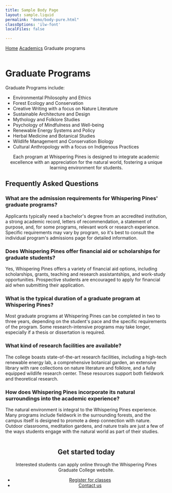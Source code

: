 ```yaml
---
title: Sample Body Page
layout: sample.liquid
permalink: "demo/body-pure.html"
classOptions: 'ilw-font'
localFiles: false

---
```


<ilw-breadcrumbs><a href="#">Home</a> <a href="#">Academics</a> <span>Graduate programs</span> </ilw-breadcrumbs>

<ilw-page-title theme="white">
<img src="https://cdn.brand.illinois.edu/patterns/finial/orange.svg" alt="" role="presentation" slot="background">
<h1>Graduate Programs</h1>
</ilw-page-title>
<ilw-content  width="page">
<p>Graduate Programs include:</p>
<ul><li>Environmental Philosophy and Ethics</li>
<li>Forest Ecology and Conservation</li>
<li>Creative Writing with a focus on Nature Literature</li>
<li>Sustainable Architecture and Design</li>
<li>Mythology and Folklore Studies</li>
<li>Psychology of Mindfulness and Well-being</li>
<li>Renewable Energy Systems and Policy</li>
<li>Herbal Medicine and Botanical Studies</li>
<li>Wildlife Management and Conservation Biology</li>
<li>Cultural Anthropology with a focus on Indigenous Practices</li></ul>
</ilw-content>
<ilw-content mode="lede" align="center" padding="20px 0 40px 0">
<p>Each program at Whispering Pines is designed to integrate academic excellence with an appreciation for the natural world, fostering a unique learning environment for students.</p>
</ilw-content>

<ilw-content width="page">
<h2>Frequently Asked Questions</h2>
</ilw-content>

<ilw-accordion width="auto" limit>
<ilw-accordion-panel>
<h3 slot="summary">What are the admission requirements for Whispering Pines' graduate programs?</h3>
<p>Applicants typically need a bachelor's degree from an accredited institution, a strong academic record, letters of recommendation, a statement of purpose, and, for some programs, relevant work or research experience. Specific requirements may vary by program, so it's best to consult the individual program's admissions page for detailed information.</p>
</ilw-accordion-panel>
<ilw-accordion-panel>
<h3 slot="summary">Does Whispering Pines offer financial aid or scholarships for graduate students?</h3>
<p>Yes, Whispering Pines offers a variety of financial aid options, including scholarships, grants, teaching and research assistantships, and work-study opportunities. Prospective students are encouraged to apply for financial aid when submitting their application.</p>
</ilw-accordion-panel>
<ilw-accordion-panel>
<h3 slot="summary">What is the typical duration of a graduate program at Whispering Pines?</h3>
<p>Most graduate programs at Whispering Pines can be completed in two to three years, depending on the student's pace and the specific requirements of the program. Some research-intensive programs may take longer, especially if a thesis or dissertation is required.</p>
</ilw-accordion-panel>
<ilw-accordion-panel>
<h3 slot="summary">What kind of research facilities are available?</h3>
<p>The college boasts state-of-the-art research facilities, including a high-tech renewable energy lab, a comprehensive botanical garden, an extensive library with rare collections on nature literature and folklore, and a fully equipped wildlife research center. These resources support both fieldwork and theoretical research.</p>
</ilw-accordion-panel>
<ilw-accordion-panel>
<h3 slot="summary">How does Whispering Pines incorporate its natural surroundings into the academic experience?</h3>
<p>The natural environment is integral to the Whispering Pines experience. Many programs include fieldwork in the surrounding forests, and the campus itself is designed to promote a deep connection with nature. Outdoor classrooms, meditation gardens, and nature trails are just a few of the ways students engage with the natural world as part of their studies.</p>
</ilw-accordion-panel>
</ilw-accordion>

<ilw-call-to-action theme="blue-gradient" align="center">
    <img src="https://cdn.brand.illinois.edu/icons/line/white/admissions.svg" alt="" slot="icon">
    <h2>Get started today</h2>
    <p> Interested students can apply online through the Whispering Pines Graduate College website. </p>
    <ul class="ilw-buttons">
        <li><a href="#">Register <span class="ilw-sr-only">for classes</span></a></li>
        <li><a href="#">Contact us</a></li>
    </ul>
</ilw-call-to-action>

<ilw-spacer height="50px"></ilw-spacer>